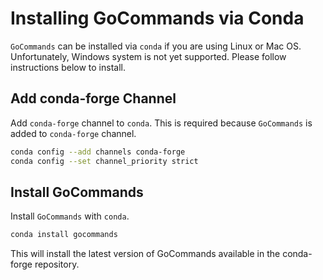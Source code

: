 # Installing GoCommands via Conda

`GoCommands` can be installed via `conda` if you are using Linux or Mac OS. Unfortunately, Windows system is not yet supported. Please follow instructions below to install.

## Add conda-forge Channel

Add `conda-forge` channel to `conda`. This is required because `GoCommands` is added to `conda-forge` channel.

```bash
conda config --add channels conda-forge
conda config --set channel_priority strict
```

## Install GoCommands

Install `GoCommands` with `conda`.

```bash
conda install gocommands
```

This will install the latest version of GoCommands available in the conda-forge repository.